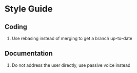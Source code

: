 # Style Guide
## Coding 
1. Use rebasing instead of merging to get a branch up-to-date 

## Documentation
1. Do not address the user directly, use passive voice instead
